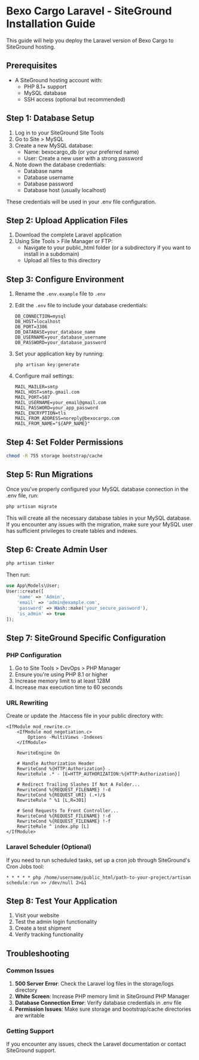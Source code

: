 # Bexo Cargo Laravel - SiteGround Installation Guide

This guide will help you deploy the Laravel version of Bexo Cargo to SiteGround hosting.

## Prerequisites

- A SiteGround hosting account with:
  - PHP 8.1+ support
  - MySQL database
  - SSH access (optional but recommended)

## Step 1: Database Setup

1. Log in to your SiteGround Site Tools
2. Go to Site > MySQL
3. Create a new MySQL database:
   - Name: bexocargo_db (or your preferred name)
   - User: Create a new user with a strong password
4. Note down the database credentials:
   - Database name
   - Database username
   - Database password
   - Database host (usually localhost)

These credentials will be used in your .env file configuration.

## Step 2: Upload Application Files

1. Download the complete Laravel application
2. Using Site Tools > File Manager or FTP:
   - Navigate to your public_html folder (or a subdirectory if you want to install in a subdomain)
   - Upload all files to this directory

## Step 3: Configure Environment

1. Rename the `.env.example` file to `.env`
2. Edit the `.env` file to include your database credentials:
   ```
   DB_CONNECTION=mysql
   DB_HOST=localhost
   DB_PORT=3306
   DB_DATABASE=your_database_name
   DB_USERNAME=your_database_username
   DB_PASSWORD=your_database_password
   ```

3. Set your application key by running:
   ```
   php artisan key:generate
   ```

4. Configure mail settings:
   ```
   MAIL_MAILER=smtp
   MAIL_HOST=smtp.gmail.com
   MAIL_PORT=587
   MAIL_USERNAME=your_email@gmail.com
   MAIL_PASSWORD=your_app_password
   MAIL_ENCRYPTION=tls
   MAIL_FROM_ADDRESS=noreply@bexocargo.com
   MAIL_FROM_NAME="${APP_NAME}"
   ```

## Step 4: Set Folder Permissions

```bash
chmod -R 755 storage bootstrap/cache
```

## Step 5: Run Migrations

Once you've properly configured your MySQL database connection in the .env file, run:

```bash
php artisan migrate
```

This will create all the necessary database tables in your MySQL database. If you encounter any issues with the migration, make sure your MySQL user has sufficient privileges to create tables and indexes.

## Step 6: Create Admin User

```bash
php artisan tinker
```

Then run:
```php
use App\Models\User;
User::create([
    'name' => 'Admin',
    'email' => 'admin@example.com',
    'password' => Hash::make('your_secure_password'),
    'is_admin' => true
]);
```

## Step 7: SiteGround Specific Configuration

### PHP Configuration

1. Go to Site Tools > DevOps > PHP Manager
2. Ensure you're using PHP 8.1 or higher
3. Increase memory limit to at least 128M
4. Increase max execution time to 60 seconds

### URL Rewriting

Create or update the .htaccess file in your public directory with:

```
<IfModule mod_rewrite.c>
    <IfModule mod_negotiation.c>
        Options -MultiViews -Indexes
    </IfModule>

    RewriteEngine On

    # Handle Authorization Header
    RewriteCond %{HTTP:Authorization} .
    RewriteRule .* - [E=HTTP_AUTHORIZATION:%{HTTP:Authorization}]

    # Redirect Trailing Slashes If Not A Folder...
    RewriteCond %{REQUEST_FILENAME} !-d
    RewriteCond %{REQUEST_URI} (.+)/$
    RewriteRule ^ %1 [L,R=301]

    # Send Requests To Front Controller...
    RewriteCond %{REQUEST_FILENAME} !-d
    RewriteCond %{REQUEST_FILENAME} !-f
    RewriteRule ^ index.php [L]
</IfModule>
```

### Laravel Scheduler (Optional)

If you need to run scheduled tasks, set up a cron job through SiteGround's Cron Jobs tool:

```
* * * * * php /home/username/public_html/path-to-your-project/artisan schedule:run >> /dev/null 2>&1
```

## Step 8: Test Your Application

1. Visit your website
2. Test the admin login functionality
3. Create a test shipment
4. Verify tracking functionality

## Troubleshooting

### Common Issues

1. **500 Server Error**: Check the Laravel log files in the storage/logs directory
2. **White Screen**: Increase PHP memory limit in SiteGround PHP Manager
3. **Database Connection Error**: Verify database credentials in .env file
4. **Permission Issues**: Make sure storage and bootstrap/cache directories are writable

### Getting Support

If you encounter any issues, check the Laravel documentation or contact SiteGround support.